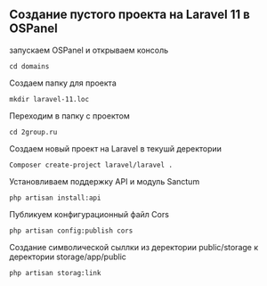 ## Создание пустого проекта на Laravel 11 в OSPanel
запускаем OSPanel и открываем консоль
```shell
cd domains
```
Создаем папку для проекта 
```shell
mkdir laravel-11.loc
 ```
Переходим в папку с проектом 
```shell
cd 2group.ru
```
Создаем новый проект на Laravel в текушй деректории 
```shell
Composer create-project laravel/laravel .
```
Установливаем поддержку API и модуль Sanctum
```Shell
php artisan install:api
```
Публикуем конфигурационный файл Cors
```Shell
php artisan config:publish cors
```
Создание символической сыллки из деректории 
public/storage к деректории storage/app/public
```Shell
php artisan storag:link
```
 
